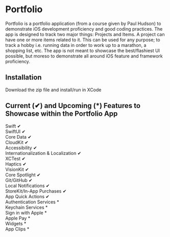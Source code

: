 # Portfolio

Portfolio is a portfolio application (from a course given by Paul Hudson) to demonstrate iOS development proficiency and good coding practices.  The app is designed to track two major things: Projects and Items.  A project can have one or more items related to it.  This can be used for any purpose; to track a hobby i.e. running data in order to work up to a marathon, a shopping list, etc.  The app is not meant to showcase the best/flashiest UI possible, but moreso to demonstrate all around iOS feature and framework proficiency.

## Installation

Download the zip file and install/run in XCode

## Current (✔︎) and Upcoming (*) Features to Showcase within the Portfolio App
Swift ✔︎  
SwiftUI ✔︎  
Core Data ✔︎  
CloudKit ✔︎  
Accessibility ✔︎  
Internationalization & Localization ✔︎  
XCTest ✔︎  
Haptics ✔︎  
VisionKit ✔︎  
Core Spotlight ✔︎  
Git/GitHub ✔︎  
Local Notifications  ✔︎  
StoreKit/In-App Purchases ✔︎  
App Quick Actions ✔︎  
Authentication Services *  
Keychain Services *  
Sign in with Apple *  
Apple Pay *  
Widgets *  
App Clips *  
